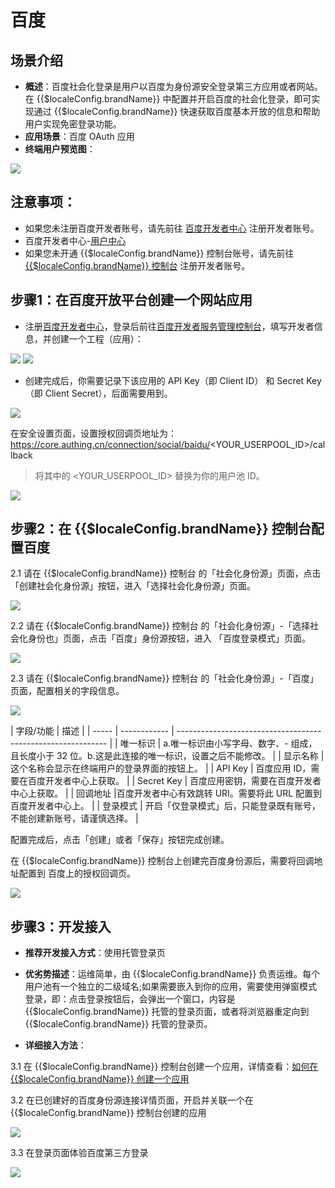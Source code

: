 # 百度

<LastUpdated/>

## 场景介绍

- **概述**：百度社会化登录是用户以百度为身份源安全登录第三方应用或者网站。在 {{$localeConfig.brandName}} 中配置并开启百度的社会化登录，即可实现通过 {{$localeConfig.brandName}} 快速获取百度基本开放的信息和帮助用户实现免密登录功能。
- **应用场景**：百度 OAuth 应用
- **终端用户预览图**：

<img src="./images/baidu_0.png" >

## 注意事项：


- 如果您未注册百度开发者账号，请先前往 [百度开发者中心](https://developer.baidu.com/) 注册开发者账号。
- 百度开发者中心-[用户中心](http://developer.baidu.com/user/info)
- 如果您未开通 {{$localeConfig.brandName}} 控制台账号，请先前往 [{{$localeConfig.brandName}} 控制台](https://authing.cn/) 注册开发者账号。

## 步骤1：在百度开放平台创建一个网站应用

- 注册[百度开发者中心](https://developer.baidu.com/)，登录后前往[百度开发者服务管理控制台](http://developer.baidu.com/console#app/project)，填写开发者信息，并创建一个工程（应用）：

<img src="./images/baidu_1.png">
<img src="./images/baidu_2.png">

- 创建完成后，你需要记录下该应用的 API Key（即 Client ID） 和 Secret Key（即 Client Secret），后面需要用到。 

<img src="./images/baidu_3.png">

在安全设置页面，设置授权回调页地址为：https://core.authing.cn/connection/social/baidu/<YOUR_USERPOOL_ID>/callback

> 将其中的 <YOUR_USERPOOL_ID> 替换为你的用户池 ID。

<img src="./images/baidu_4.png">

## 步骤2：在 {{$localeConfig.brandName}} 控制台配置百度

2.1 请在 {{$localeConfig.brandName}}  控制台 的「社会化身份源」页面，点击「创建社会化身份源」按钮，进入「选择社会化身份源」页面。

<img src="./images/baidu_5.png">


2.2 请在  {{$localeConfig.brandName}}  控制台 的「社会化身份源」-「选择社会化身份也」页面，点击「百度」身份源按钮，进入 「百度登录模式」页面。

<img src="./images/baidu_6.png" >

2.3 请在  {{$localeConfig.brandName}}  控制台 的「社会化身份源」-「百度」页面，配置相关的字段信息。

<img src="./images/baidu_7.png" >

| 字段/功能    | 描述                                                         |
| ----- | ------------ | ------------------------------------------------------------ |
| 唯一标识     | a.唯一标识由小写字母、数字、- 组成，且长度小于 32 位。b.这是此连接的唯一标识，设置之后不能修改。 |
| 显示名称     | 这个名称会显示在终端用户的登录界面的按钮上。                 |
| API Key      | 百度应用 ID，需要在百度开发者中心上获取。                  |
| Secret Key    |  百度应用密钥，需要在百度开发者中心上获取。                   |
| 回调地址     |百度开发者中心有效跳转 URI。需要将此 URL 配置到百度开发者中心上。 |
| 登录模式     | 开启「仅登录模式」后，只能登录既有账号，不能创建新账号，请谨慎选择。 |

配置完成后，点击「创建」或者「保存」按钮完成创建。

在 {{$localeConfig.brandName}} 控制台上创建完百度身份源后，需要将回调地址配置到 百度上的授权回调页。

<img src="./images/baidu_2.png">


## 步骤3：开发接入

- **推荐开发接入方式**：使用托管登录页

- **优劣势描述**：运维简单，由 {{$localeConfig.brandName}} 负责运维。每个用户池有一个独立的二级域名;如果需要嵌入到你的应用，需要使用弹窗模式登录，即：点击登录按钮后，会弹出一个窗口，内容是 {{$localeConfig.brandName}} 托管的登录页面，或者将浏览器重定向到 {{$localeConfig.brandName}} 托管的登录页。

- **详细接入方法**：

3.1 在 {{$localeConfig.brandName}} 控制台创建一个应用，详情查看：[如何在 {{$localeConfig.brandName}} 创建一个应用](https://docs.authing.cn/v2/guides/app/create-app.html)

3.2 在已创建好的百度身份源连接详情页面，开启并关联一个在 {{$localeConfig.brandName}} 控制台创建的应用

<img src="./images/baidu_8.png" >

3.3 在登录页面体验百度第三方登录

<img src="./images/baidu_9.png" >